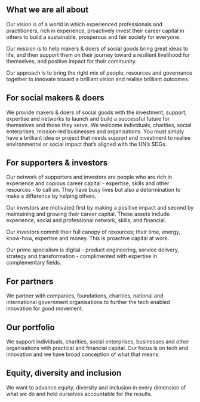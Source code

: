 ## What we are all about 
Our vision is of a world in which experienced professionals and practitioners, rich in experience, proactively invest their career capital in others to build a sustainable, prosperous and fair society for everyone.

Our mission is to help makers & doers of social goods bring great ideas to life, and then support them on their journey toward a resilient livelihood for themselves, and positive impact for their community.

Our approach is to bring the right mix of people, resources and governance together to innovate toward a brilliant vision and realise brilliant outcomes. 

## For social makers & doers 
We provide makers & doers of social goods with the investment, support, expertise and networks to launch and build a successful future for themselves and those they serve. We welcome individuals, charities, social enterprises, mission-led businesses and organisations. You must simply have a brilliant idea or project that needs support and investment to realise environmental or social impact that’s aligned with the UN’s SDGs. 

## For supporters & investors
Our network of supporters and investors are people who are rich in experience and copious career capital - expertise, skills and other resources - to call on. They have busy lives but also a determination to make a difference by helping others.

Our investors are motivated first by making a positive impact and second by maintaining and growing their career capital. These assets include experience, social and professional network, skills, and financial. 

Our investors commit their full canopy of resources; their time, energy, know-how, expertise and money. This is proactive capital at work. 

Our prime specialism is digital - product engineering, service delivery, strategy and transformation - complimented with expertise in complementary fields.

## For partners 
We partner with companies, foundations, charities, national and international government organisations to further the tech enabled innovation for good movement. 

## Our portfolio 
We support individuals, charities, social enterprises, businesses and other organisations with practical and financial capital. Our focus is on tech and innovation and we have broad conception of what that means.

## Equity, diversity and inclusion
We want to advance equity, diversity and inclusion in every dimension of what we do and hold ourselves accountable for the results.
